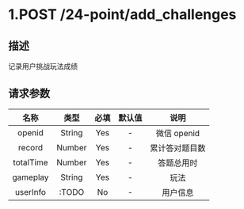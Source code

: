 # 1.POST /24-point/add_challenges

## 描述

记录用户挑战玩法成绩

## 请求参数

|   名称    |  类型  | 必填 | 默认值 |      说明      |
| :-------: | :----: | :--: | :----: | :------------: |
|  openid   | String | Yes  |   -    |  微信 openid   |
|  record   | Number | Yes  |   -    | 累计答对题目数 |
| totalTime | Number | Yes  |   -    |   答题总用时   |
| gameplay  | String | Yes  |   -    |      玩法      |
| userInfo  | :TODO  |  No  |   -    |    用户信息    |
